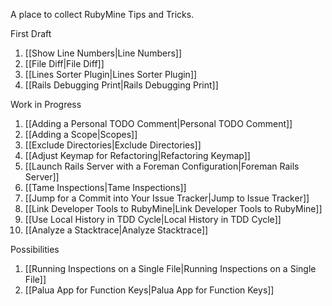 A place to collect RubyMine Tips and Tricks.

First Draft

1. [[Show Line Numbers|Line Numbers]]
1. [[File Diff|File Diff]]
1. [[Lines Sorter Plugin|Lines Sorter Plugin]]
1. [[Rails Debugging Print|Rails Debugging Print]]

Work in Progress

1. [[Adding a Personal TODO Comment|Personal TODO Comment]]
1. [[Adding a Scope|Scopes]]
1. [[Exclude Directories|Exclude Directories]]
1. [[Adjust Keymap for Refactoring|Refactoring Keymap]]
1. [[Launch Rails Server with a Foreman Configuration|Foreman Rails Server]]
1. [[Tame Inspections|Tame Inspections]]
1. [[Jump for a Commit into Your Issue Tracker|Jump to Issue Tracker]]
1. [[Link Developer Tools to RubyMine|Link Developer Tools to RubyMine]]
1. [[Use Local History in TDD Cycle|Local History in TDD Cycle]]
1. [[Analyze a Stacktrace|Analyze Stacktrace]]

Possibilities

1. [[Running Inspections on a Single File|Running Inspections on a Single File]]
1. [[Palua App for Function Keys|Palua App for Function Keys]]
